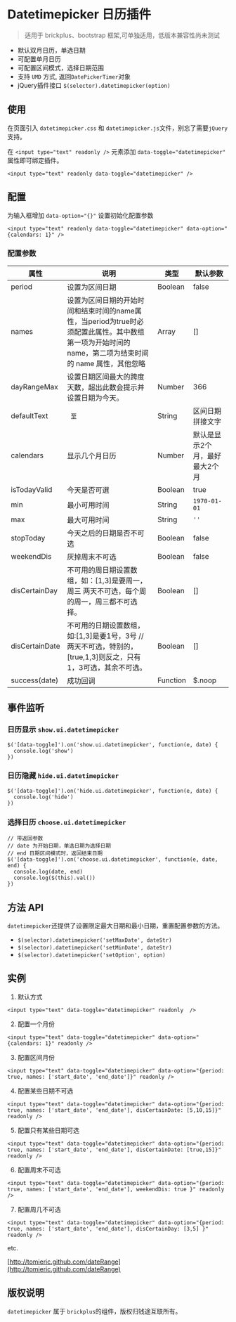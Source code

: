 # Datetimepicker 日历插件

> 适用于 brickplus、bootstrap 框架,可单独适用，低版本兼容性尚未测试

* 默认双月日历，单选日期
* 可配置单月日历
* 可配置区间模式，选择日期范围
* 支持 `UMD` 方式, 返回`DatePickerTimer`对象
* jQuery插件接口 `$(selector).datetimepicker(option)`

## 使用

在页面引入 `datetimepicker.css` 和 `datetimepicker.js`文件，别忘了需要`jQuery`支持。

在 `<input type="text" readonly />` 元素添加 `data-toggle="datetimepicker"` 属性即可绑定插件。

```
<input type="text" readonly data-toggle="datetimepicker" />
```

## 配置

为输入框增加 `data-option="{}"` 设置初始化配置参数

```
<input type="text" readonly data-toggle="datetimepicker" data-option="{calendars: 1}" />
```

### 配置参数

<table class="table">
    <thead>
        <tr>
        <th>属性</th>
        <th>说明</th>
        <th>类型</th>
        <th>默认参数</th>
        </tr>
    </thead>
    <tbody>
        <tr>
        <td>period</td>
        <td>设置为区间日期</td>
        <td>Boolean</td>
        <td>false</td>
        </tr>
        <tr>
        <td>names</td>
        <td>设置为区间日期的开始时间和结束时间的name属性，当period为true时必须配置此属性。其中数组第一项为开始时间的 name，第二项为结束时间的 name 属性，其他忽略</td>
        <td>Array</td>
        <td>[]</td>
        </tr>
        <tr>
        <td>dayRangeMax</td>
        <td>设置日期区间最大的跨度天数，超出此数会提示并设置日期为今天。</td>
        <td>Number</td>
        <td>366</td>
        </tr>
        <tr>
        <td>defaultText</td>
        <td><code> 至 </code></td>
        <td>String</td>
        <td>区间日期拼接文字</td>
        </tr>
        <tr>
        <td>calendars</td>
        <td>显示几个月日历</td>
        <td>Number</td>
        <td>默认是显示2个月，最好最大2个月</td>
        </tr>
        <tr>
        <td>isTodayValid</td>
        <td>今天是否可選</td>
        <td>Boolean</td>
        <td>true</td>
        </tr>
        <tr>
        <td>min</td>
        <td>最小可用时间</td>
        <td>String</td>
        <td><code>1970-01-01</code></td>
        </tr>
        <tr>
        <td>max</td>
        <td>最大可用时间</td>
        <td>String</td>
        <td><code>''</code></td>
        </tr>
        <tr>
        <td>stopToday</td>
        <td>今天之后的日期是否不可选</td>
        <td>Boolean</td>
        <td>false</td>
        </tr>
        <tr>
        <td>weekendDis</td>
        <td>灰掉周末不可选</td>
        <td>Boolean</td>
        <td>false</td>
        </tr>
        <tr>
        <td>disCertainDay</td>
        <td>不可用的周日期设置数组，如：[1,3]是要周一， 周三 两天不可选，每个周的周一，周三都不可选择。</td>
        <td>Boolean</td>
        <td>[]</td>
        </tr>
        <tr>
        <td>disCertainDate</td>
        <td>不可用的日期设置数组，如:[1,3]是要1号，3号 // 两天不可选，特别的，[true,1,3]则反之，只有1，3可选，其余不可选。</td>
        <td>Boolean</td>
        <td>[]</td>
        </tr>
        <tr>
        <td>success(date)</td>
        <td>成功回调</td>
        <td>Function</td>
        <td>$.noop</td>
        </tr>
    </tbody>
</table>

## 事件监听

### 日历显示 `show.ui.datetimepicker`

```
$('[data-toggle]').on('show.ui.datetimepicker', function(e, date) {
  console.log('show')
})
```

### 日历隐藏 `hide.ui.datetimepicker`

```
$('[data-toggle]').on('hide.ui.datetimepicker', function(e, date) {
  console.log('hide')
})
```

### 选择日历 `choose.ui.datetimepicker`

```
// 带返回参数
// date 为开始日期，单选日期为选择日期
// end 日期区间模式时，返回结束日期
$('[data-toggle]').on('choose.ui.datetimepicker', function(e, date, end) {
  console.log(date, end)
  console.log($(this).val())
})
```

## 方法 API

`datetimepicker`还提供了设置限定最大日期和最小日期，重置配置参数的方法。

* `$(selector).datetimepicker('setMaxDate', dateStr)`
* `$(selector).datetimepicker('setMinDate', dateStr)`
* `$(selector).datetimepicker('setOption', option)`

## 实例

1. 默认方式

```
<input type="text" data-toggle="datetimepicker" readonly  />
```

2. 配置一个月份

```
<input type="text" data-toggle="datetimepicker" data-option="{calendars: 1}" readonly />
```

3. 配置区间月份

```
<input type="text" data-toggle="datetimepicker" data-option="{period: true, names: ['start_date', 'end_date']}" readonly />
```

4. 配置某些日期不可选

```
<input type="text" data-toggle="datetimepicker" data-option="{period: true, names: ['start_date', 'end_date'], disCertainDate: [5,10,15]}" readonly />
```

5. 配置只有某些日期可选

```
<input type="text" data-toggle="datetimepicker" data-option="{period: true, names: ['start_date', 'end_date'], disCertainDate: [true,15]}" readonly />
```

6. 配置周末不可选

```
<input type="text" data-toggle="datetimepicker" data-option="{period: true, names: ['start_date', 'end_date'], weekendDis: true }" readonly />
```

7. 配置周几不可选

```
<input type="text" data-toggle="datetimepicker" data-option="{period: true, names: ['start_date', 'end_date'], disCertainDay: [3,5] }" readonly />
```
etc.

[http://tomieric.github.com/dateRange](http://tomieric.github.com/dateRange)


## 版权说明

`datetimepicker` 属于 `brickplus`的组件，版权归钱途互联所有。
